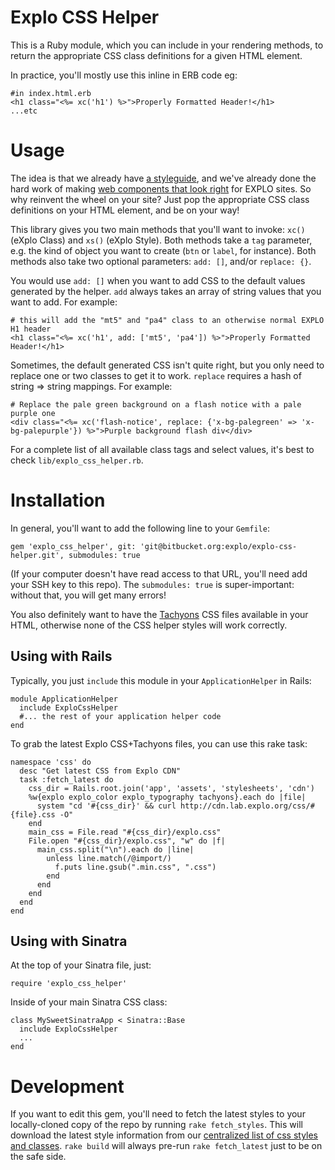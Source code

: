 # Explo CSS Helper

This is a Ruby module, which you can include in your rendering methods, to return the appropriate CSS class definitions for a given HTML element.

In practice, you'll mostly use this inline in ERB code eg:

    #in index.html.erb
    <h1 class="<%= xc('h1') %>">Properly Formatted Header!</h1>
    ...etc


# Usage

The idea is that we already have [a styleguide](http://styleguide.lab.explo.org), and we've already done the hard work of making [web components that look right](http://styleguide.lab.explo.org/components) for EXPLO sites. So why reinvent the wheel on your site? Just pop the appropriate CSS class definitions on your HTML element, and be on your way!

This library gives you two main methods that you'll want to invoke: `xc()` (eXplo Class) and `xs()` (eXplo Style). Both methods take a `tag` parameter, e.g. the kind of object you want to create (`btn` or `label`, for instance). Both methods also take two optional parameters: `add: []`, and/or `replace: {}`.

You would use `add: []` when you want to add CSS to the default values generated by the helper. `add` always takes an array of string values that you want to add. For example:

    # this will add the "mt5" and "pa4" class to an otherwise normal EXPLO H1 header 
    <h1 class="<%= xc('h1', add: ['mt5', 'pa4']) %>">Properly Formatted Header!</h1>

Sometimes, the default generated CSS isn't quite right, but you only need to replace one or two classes to get it to work. `replace` requires a hash of string => string mappings. For example:

    # Replace the pale green background on a flash notice with a pale purple one
    <div class="<%= xc('flash-notice', replace: {'x-bg-palegreen' => 'x-bg-palepurple'}) %>">Purple background flash div</div>

For a complete list of all available class tags and select values, it's best to check `lib/explo_css_helper.rb`.



# Installation

In general, you'll want to add the following line to your `Gemfile`:

    gem 'explo_css_helper', git: 'git@bitbucket.org:explo/explo-css-helper.git', submodules: true

(If your computer doesn't have read access to that URL, you'll need add your SSH key to this repo). The `submodules: true` is super-important: without that, you will get many errors!

You also definitely want to have the [Tachyons](https://tachyons.io) CSS files available in your HTML, otherwise none of the CSS helper styles will work correctly.


## Using with Rails

Typically, you just `include` this module in your `ApplicationHelper` in Rails:

    module ApplicationHelper
      include ExploCssHelper
      #... the rest of your application helper code
    end


To grab the latest Explo CSS+Tachyons files, you can use this rake task:

    namespace 'css' do
      desc "Get latest CSS from Explo CDN"
      task :fetch_latest do
        css_dir = Rails.root.join('app', 'assets', 'stylesheets', 'cdn')
        %w{explo explo_color explo_typography tachyons}.each do |file|
          system "cd '#{css_dir}' && curl http://cdn.lab.explo.org/css/#{file}.css -O"
        end
        main_css = File.read "#{css_dir}/explo.css"
        File.open "#{css_dir}/explo.css", "w" do |f|
          main_css.split("\n").each do |line|
            unless line.match(/@import/)
              f.puts line.gsub(".min.css", ".css")
            end
          end
        end 
      end
    end
    


## Using with Sinatra

At the top of your Sinatra file, just:

    require 'explo_css_helper'

Inside of your main Sinatra CSS class:

    class MySweetSinatraApp < Sinatra::Base
      include ExploCssHelper
      ...
    end



# Development

If you want to edit this gem, you'll need to fetch the latest styles to your locally-cloned copy of the repo by running `rake fetch_styles`. This will download the latest style information from our [centralized list of css styles and classes](https://bitbucket.org/snippets/explo/EM6eA). `rake build` will always pre-run `rake fetch_latest` just to be on the safe side.
